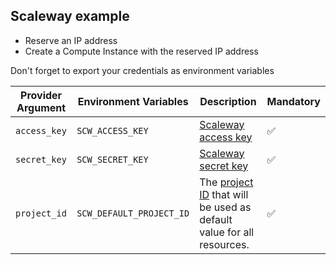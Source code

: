## Scaleway example

- Reserve an IP address
- Create a Compute Instance with the reserved IP address

Don't forget to export your credentials as environment variables

| Provider Argument | Environment Variables | Description                                                                                                                             | Mandatory |
|-------------------|-------------------------------------------------|-----------------------------------------------------------------------------------------------------------------------------------------|-----------|
| `access_key`      | `SCW_ACCESS_KEY`                                | [Scaleway access key](https://console.scaleway.com/project/credentials)                                                                 | ✅        |
| `secret_key`      | `SCW_SECRET_KEY`                                | [Scaleway secret key](https://console.scaleway.com/project/credentials)                                                                 | ✅        |
| `project_id`      | `SCW_DEFAULT_PROJECT_ID`                        | The [project ID](https://console.scaleway.com/project/settings) that will be used as default value for all resources.                   | ✅        |